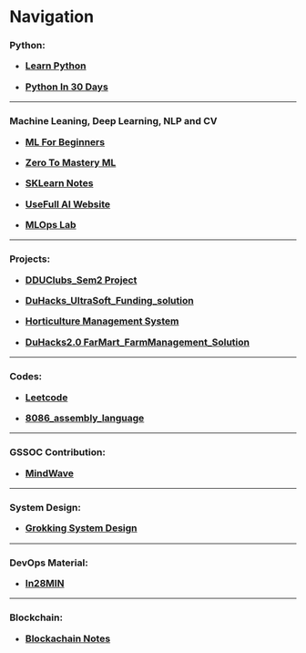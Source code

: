# Navigation



<h3>Python: <ul><li>

[Learn Python](https://github.com/NisargPipaliya/learn-python)</li><li>

[Python In 30 Days](https://github.com/NisargPipaliya/30-Days-Of-Python)</li></ul></h3>

---
<h3>Machine Leaning, Deep Learning, NLP and CV<ul><li>
  
  [ML For Beginners](https://github.com/NisargPipaliya/ML-For-Beginners)</li><li>

[Zero To Mastery ML](https://github.com/NisargPipaliya/zero-to-mastery-ml)</li><li>

[SKLearn Notes](https://github.com/NisargPipaliya/sklearn_notes)</li><li>

[UseFull AI Website](https://github.com/NisargPipaliya/Useful-AI-WEBSITE-LIST)</li><li>

[MLOps Lab](https://github.com/NisargPipaliya/MLOps-Lab)
</li></ul></h3>

---


<div><h3> Projects:<ul><li>

[DDUClubs_Sem2 Project](https://github.com/NisargPipaliya/DDUclubs)</li><li>

[DuHacks_UltraSoft_Funding_solution](https://github.com/NisargPipaliya/Duhacks)</li><li>
  
[Horticulture Management System](https://github.com/NisargPipaliya/DBMS_2023)</li><li>
  
[DuHacks2.0 FarMart_FarmManagement_Solution](https://github.com/NisargPipaliya/DUHACKS2.0)</li></ul></h3></div>

---
<h3>Codes:<ul><li>
  
  [Leetcode](https://github.com/NisargPipaliya/leetcode)</li><li>

  [8086_assembly_language](https://github.com/NisargPipaliya/8086_asm)</li></ul></h3>

---

<h3>GSSOC Contribution:<ul><li>
  
[MindWave](https://github.com/NisargPipaliya/GSSOC_MindWave)</li></ul></h3>


---

<h3>System Design: <ul><li>

[Grokking System Design](https://github.com/NisargPipaliya/Grokking-System-Design)</li></ul></h3>

---
<h3>DevOps Material:<ul><li>

[In28MIN](https://github.com/NisargPipaliya/devops-master-class)</li></ul></h3>

---

<h3>Blockchain:<ul><li>
  
  [Blockachain Notes](https://github.com/NisargPipaliya/Blockchain-Notes)
</li></ul></h3>
